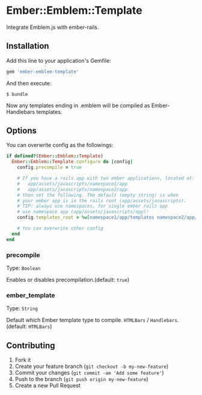 # Ember::Emblem::Template

Integrate Emblem.js with ember-rails.

## Installation

Add this line to your application's Gemfile:

```ruby
gem 'ember-emblem-template'
```

And then execute:

```
$ bundle
```

Now any templates ending in .emblem will be compiled as Ember-Handlebars templates.

## Options

You can overwrite config as the followings:

``` ruby
if defined?(Ember::Emblem::Template)
  Ember::Emblem::Template.configure do |config|
    config.precompile = true

    # If you have a rails app with two ember applications, located at:
    #   app/assets/javascripts/namespace1/app
    #   app/assets/javascripts/namespace2/app
    # then set the following. The default (empty string) is when
    # your ember app is in the rails root (app/assets/javascripts).
    # TIP: always use namespaces, for single ember rails app 
    # use namespace app (app/assets/javascripts/app)!
    config.templates_root = %w[namespace1/app/templates namespace2/app/templates]

    # You can overwrite other config
  end
end
```

### precompile

Type: `Boolean`

Enables or disables precompilation.(default: `true`)

### ember_template

Type: `String`

Default which Ember template type to compile. `HTMLBars` / `Handlebars`. (default: `HTMLBars`)

## Contributing

1. Fork it
2. Create your feature branch (`git checkout -b my-new-feature`)
3. Commit your changes (`git commit -am 'Add some feature'`)
4. Push to the branch (`git push origin my-new-feature`)
5. Create a new Pull Request
